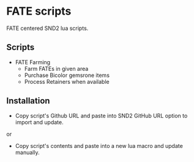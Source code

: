 # FATE scripts

FATE centered SND2 lua scripts. 

## Scripts
- FATE Farming
  - Farm FATEs in given area
  - Purchase Bicolor gemsrone items
  - Process Retainers when available 

## Installation
- Copy script's Github URL and paste into SND2 GitHub URL option to import and update. 

or

- Copy script's contents and paste into a new lua macro and update manually. 